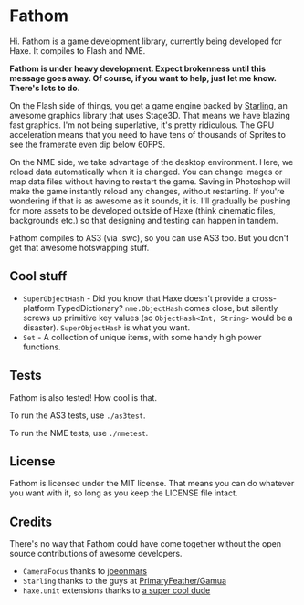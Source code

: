 # Fathom

Hi. Fathom is a game development library, currently being developed for Haxe. It compiles to Flash and NME.

**Fathom is under heavy development. Expect brokenness until this message goes away. Of course, if you want to help, just let me know. There's lots to do.**

On the Flash side of things, you get a game engine backed by [Starling](https://github.com/PrimaryFeather/Starling-Framework), an awesome graphics library that uses Stage3D. That means we have blazing fast graphics. I'm not being superlative, it's pretty ridiculous. The GPU acceleration means that you need to have tens of thousands of Sprites to see the framerate even dip below 60FPS.

On the NME side, we take advantage of the desktop environment. Here, we reload data automatically when it is changed. You can change images or map data files without having to restart the game. Saving in Photoshop will make the game instantly reload any changes, without restarting. If you're wondering if that is as awesome as it sounds, it is. I'll gradually be pushing for more assets to be developed outside of Haxe (think cinematic files, backgrounds etc.) so that designing and testing can happen in tandem.

Fathom compiles to AS3 (via .swc), so you can use AS3 too. But you don't get that awesome hotswapping stuff. 

## Cool stuff

* `SuperObjectHash` - Did you know that Haxe doesn't provide a cross-platform TypedDictionary? `nme.ObjectHash` comes close, but silently screws up primitive key values (so `ObjectHash<Int, String>` would be a disaster). `SuperObjectHash` is what you want.
* `Set` - A collection of unique items, with some handy high power functions.

## Tests

Fathom is also tested! How cool is that.

To run the AS3 tests, use `./as3test`.

To run the NME tests, use `./nmetest`.

## License

Fathom is licensed under the MIT license. That means you can do whatever you want with it, so long as you keep the LICENSE file intact.

## Credits

There's no way that Fathom could have come together without the open source contributions of awesome developers.

* `CameraFocus` thanks to [joeonmars](https://github.com/joeonmars/CameraFocus)
* `Starling` thanks to the guys at [PrimaryFeather/Gamua](https://github.com/PrimaryFeather/Starling-Framework)
* `haxe.unit` extensions thanks to [a super cool dude](https://github.com/johnfn)
